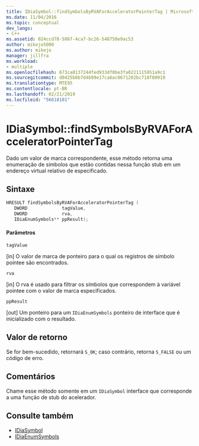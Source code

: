 ```yaml
---
title: IDiaSymbol::findSymbolsByRVAForAcceleratorPointerTag | Microsoft Docs
ms.date: 11/04/2016
ms.topic: conceptual
dev_langs:
- C++
ms.assetid: 024ccd78-5867-4ca7-bc26-548758e9ac53
author: mikejo5000
ms.author: mikejo
manager: jillfra
ms.workload:
- multiple
ms.openlocfilehash: 673ca8137244fed933df0be3fa0221115951a9c1
ms.sourcegitcommit: d0425b6b7d4b99e17ca6ac0671282bc718f80910
ms.translationtype: MTE95
ms.contentlocale: pt-BR
ms.lasthandoff: 02/21/2019
ms.locfileid: "56618101"
---
```

# <a name="idiasymbolfindsymbolsbyrvaforacceleratorpointertag"></a>IDiaSymbol::findSymbolsByRVAForAcceleratorPointerTag
Dado um valor de marca correspondente, esse método retorna uma enumeração de símbolos que estão contidas nessa função stub em um endereço virtual relativo de especificado.

## <a name="syntax"></a>Sintaxe

```C++
HRESULT findSymbolsByRVAForAcceleratorPointerTag (
   DWORD             tagValue,
   DWORD             rva,
   IDiaEnumSymbols** ppResult);
```

#### <a name="parameters"></a>Parâmetros
 `tagValue`

[in] O valor de marca de ponteiro para o qual os registros de símbolo pointee são encontrados.

 `rva`

[in] O rva é usado para filtrar os símbolos que correspondem à variável pointee com o valor de marca especificados.

 `ppResult`

[out] Um ponteiro para um `IDiaEnumSymbols` ponteiro de interface que é inicializado com o resultado.

## <a name="return-value"></a>Valor de retorno
 Se for bem-sucedido, retornará `S_OK`; caso contrário, retorna `S_FALSE` ou um código de erro.

## <a name="remarks"></a>Comentários
 Chame esse método somente em um `IDiaSymbol` interface que corresponde a uma função de stub do acelerador.

## <a name="see-also"></a>Consulte também
- [IDiaSymbol](../../debugger/debug-interface-access/idiasymbol.md)
- [IDiaEnumSymbols](../../debugger/debug-interface-access/idiaenumsymbols.md)